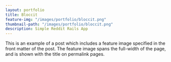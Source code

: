 ```yaml
---
layout: portfolio
title: Bloccit
feature-img: "/images/portfolio/bloccit.png"
thumbnail-path: "/images/portfolio/bloccit.png"
description: Simple Reddit Rails App
---
```

This is an example of a post which includes a feature image specified in the front matter of the post. The feature image spans the full-width of the page, and is shown with the title on permalink pages.